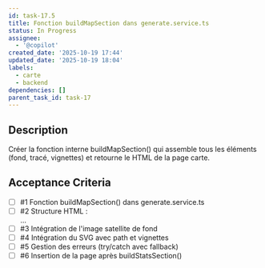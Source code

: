 ```yaml
---
id: task-17.5
title: Fonction buildMapSection dans generate.service.ts
status: In Progress
assignee:
  - '@copilot'
created_date: '2025-10-19 17:44'
updated_date: '2025-10-19 18:04'
labels:
  - carte
  - backend
dependencies: []
parent_task_id: task-17
---
```


## Description

<!-- SECTION:DESCRIPTION:BEGIN -->
Créer la fonction interne buildMapSection() qui assemble tous les éléments (fond, tracé, vignettes) et retourne le HTML de la page carte.
<!-- SECTION:DESCRIPTION:END -->

## Acceptance Criteria
<!-- AC:BEGIN -->
- [ ] #1 Fonction buildMapSection() dans generate.service.ts
- [ ] #2 Structure HTML : <div class="break-after map-page">...</div>
- [ ] #3 Intégration de l'image satellite de fond
- [ ] #4 Intégration du SVG avec path et vignettes
- [ ] #5 Gestion des erreurs (try/catch avec fallback)
- [ ] #6 Insertion de la page après buildStatsSection()
<!-- AC:END -->
